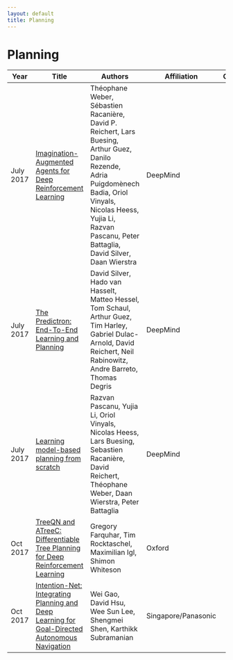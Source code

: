 ```yaml
---
layout: default
title: Planning
---
```


# Planning

| Year | Title | Authors | Affiliation | Code | Other |
| --- | --- | --- | --- | --- | --- |
| July 2017 | [Imagination-Augmented Agents for Deep Reinforcement Learning](papers/imagination_augmented_agents.pdf "We introduce Imagination-Augmented Agents (I2As), a novel architecture for deep reinforcement learning combining model-free and model-based aspects. In contrast to most existing model-based reinforcement learning and planning methods, which prescribe how a model should be used to arrive at a policy, I2As learn to interpret predictions from a learned environment model to construct implicit plans in arbitrary ways, by using the predictions as additional context in deep policy networks. I2As show improved data efficiency, performance, and robustness to model misspecification compared to several baselines.") | Théophane Weber, Sébastien Racanière, David P. Reichert, Lars Buesing, Arthur Guez, Danilo Rezende, Adria Puigdomènech Badia, Oriol Vinyals, Nicolas Heess, Yujia Li, Razvan Pascanu, Peter Battaglia, David Silver, Daan Wierstra | DeepMind | | |
| July 2017 | [The Predictron: End-To-End Learning and Planning](papers/predictron.pdf "One of the key challenges of artificial intelligence is to learn models that are effective in the context of planning. In this document we introduce the predictron architecture. The predictron consists of a fully abstract model, represented by a Markov reward process, that can be rolled forward multiple “imagined” planning steps. Each forward pass of the predictron accumulates internal rewards and values over multiple planning depths. The predictron is trained end-toend so as to make these accumulated values accurately approximate the true value function. We applied the predictron to procedurally generated random mazes and a simulator for the game of pool. The predictron yielded significantly more accurate predictions than conventional deep neural network architectures.") | David Silver, Hado van Hasselt, Matteo Hessel, Tom Schaul, Arthur Guez, Tim Harley, Gabriel Dulac-Arnold, David Reichert, Neil Rabinowitz, Andre Barreto, Thomas Degris | DeepMind | | |
| July 2017 | [Learning model-based planning from scratch](papers/learning_model_based_planning_from_scratch.pdf "Conventional wisdom holds that model-based planning is a powerful approach to sequential decision-making. It is often very challenging in practice, however, because while a model can be used to evaluate a plan, it does not prescribe how to construct a plan. Here we introduce the “Imagination-based Planner”, the first model-based, sequential decision-making agent that can learn to construct, evaluate, and execute plans. Before any action, it can perform a variable number of imagination steps, which involve proposing an imagined action and evaluating it with its model-based imagination. All imagined actions and outcomes are aggregated, iteratively, into a “plan context” which conditions future real and imagined actions. The agent can even decide how to imagine: testing out alternative imagined actions, chaining sequences of actions together, or building a more complex “imagination tree” by navigating flexibly among the previously imagined states using a learned policy. And our agent can learn to plan economically, jointly optimizing for external rewards and computational costs associated with using its imagination. We show that our architecture can learn to solve a challenging continuous control problem, and also learn elaborate planning strategies in a discrete maze-solving task. Our work opens a new direction toward learning the components of a model-based planning system and how to use them.") | Razvan Pascanu, Yujia Li, Oriol Vinyals, Nicolas Heess, Lars Buesing, Sebastien Racanière, David Reichert, Théophane Weber, Daan Wierstra, Peter Battaglia | DeepMind | | |
| Oct 2017 | [TreeQN and ATreeC: Differentiable Tree Planning for Deep Reinforcement Learning](papers/treeqn_and_atreec.pdf "Combining deep model-free reinforcement learning with on-line planning is a promising approach to building on the successes of deep RL. On-line planning with look-ahead trees has proven successful in environments where transition models are known a priori. However, in complex environments where transition models need to be learned from data, the deficiencies of learned models have limited their utility for planning. To address these challenges, we propose TreeQN, a differentiable, recursive, tree-structured model that serves as a drop-in replacement for any value function network in deep RL with discrete actions. TreeQN dynamically constructs a tree by recursively applying a transition model in a learned abstract state space and then aggregating predicted rewards and state-values using a tree backup to estimate Q-values. We also propose ATreeC, an actor-critic variant that augments TreeQN with a softmax layer to form a stochastic policy network. Both approaches are trained end-to-end, such that the learned model is optimised for its actual use in the planner. We show that TreeQN and ATreeC outperform n-step DQN and A2C on a box-pushing task, as well as n-step DQN and value prediction networks (Oh et al., 2017) on multiple Atari games, with deeper trees often outperforming shallower ones. We also present a qualitative analysis that sheds light on the trees learned by TreeQN.") | Gregory Farquhar, Tim Rocktaschel, Maximilian Igl, Shimon Whiteson | Oxford | | |
| Oct 2017 | [Intention-Net: Integrating Planning and Deep Learning for Goal-Directed Autonomous Navigation](papers/intention_net.pdf "How can a delivery robot navigate reliably to a destination in a new office building, with minimal prior information? To tackle this challenge, this paper introduces a two-level hierarchical approach, which integrates model-free deep learning and model-based path planning. At the low level, a neural-network motion controller, called the intention-net, is trained end-to-end to provide robust local navigation. The intention-net maps images from a single monocular camera and “intentions” directly to robot controls. At the high level, a path planner uses a crude map, e.g., a 2-D floor plan, to compute a path from the robot’s current location to the goal. The planned path provides intentions to the intention-net. Preliminary experiments suggest that the learned motion controller is robust against perceptual uncertainty and by integrating with a path planner, it generalizes effectively to new environments and goals.") | Wei Gao, David Hsu, Wee Sun Lee, Shengmei Shen, Karthikk Subramanian | Singapore/Panasonic | | |



